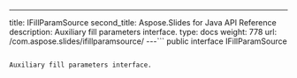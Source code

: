 ---
title: IFillParamSource
second_title: Aspose.Slides for Java API Reference
description: Auxiliary fill parameters interface.
type: docs
weight: 778
url: /com.aspose.slides/ifillparamsource/
---```
public interface IFillParamSource
```

Auxiliary fill parameters interface.
